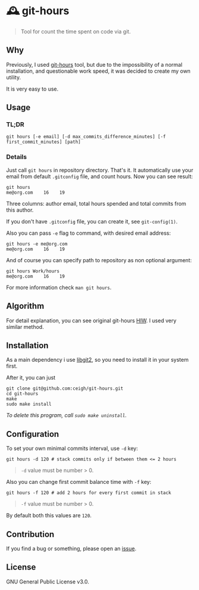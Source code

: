# 🕰️ git-hours
> Tool for count the time spent on code via git.

## Why

Previously, I used [git-hours](https://github.com/kimmobrunfeldt/git-hours) tool, but due to the impossibility of a normal installation, and questionable work speed, it was decided to create my own utility.

It is very easy to use.

## Usage

### TL;DR

`git hours [-e email] [-d max_commits_difference_minutes] [-f first_commit_minutes] [path]`

### Details

Just call `git hours` in repository directory. That's it. It automatically use your email from default `.gitconfig` file, and count hours. Now you can see result:

```shell
git hours
me@org.com    16    19
```

Three columns: author email, total hours spended and total commits from this author.

If you don't have `.gitconfig` file, you can create it, see `git-config(1)`.

Also you can pass `-e` flag to command, with desired email address:

```shell
git hours -e me@org.com
me@org.com    16    19
```

And of course you can specify path to repository as non optional argument:

```shell
git hours Work/hours
me@org.com    16    19
```

For more information check `man git hours`.

## Algorithm

For detail explanation, you can see original git-hours [HIW](https://github.com/kimmobrunfeldt/git-hours#how-it-works). I used very similar method.

## Installation

As a main dependency i use [libgit2](https://github.com/libgit2/libgit2), so you need to install it in your system first.

After it, you can just

```shell
git clone git@github.com:ceigh/git-hours.git
cd git-hours
make
sudo make install
```

*To delete this program, call `sudo make uninstall`.*

## Configuration

To set your own minimal commits interval, use `-d` key:

```shell
git hours -d 120 # stack commits only if between them <= 2 hours
```

> `-d` value must be number > 0.

Also you can change first commit balance time with `-f` key:

```shell
git hours -f 120 # add 2 hours for every first commit in stack
```

> `-f` value must be number > 0.

By default both this values are `120`.

## Contribution

If you find a bug or something, please open an [issue](https://github.com/ceigh/git-hours/issues/new).

## License

GNU General Public License v3.0.

